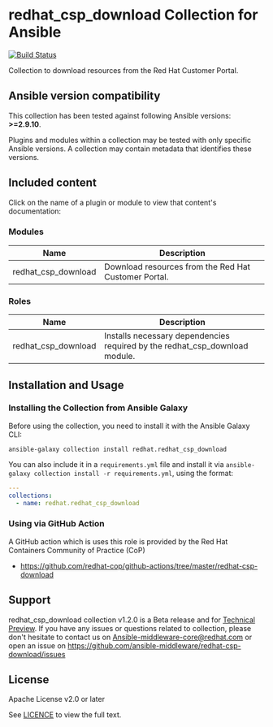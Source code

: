 # redhat_csp_download Collection for Ansible

[![Build Status](https://github.com/ansible-middleware/redhat-csp-download/workflows/CI/badge.svg?branch=main)](https://github.com/ansible-middleware/redhat-csp-download/actions?workflow=CI)

Collection to download resources from the Red Hat Customer Portal.

<!--start requires_ansible-->
## Ansible version compatibility

This collection has been tested against following Ansible versions: **>=2.9.10**.

Plugins and modules within a collection may be tested with only specific Ansible versions. A collection may contain metadata that identifies these versions.
<!--end requires_ansible-->

## Included content

Click on the name of a plugin or module to view that content's documentation:

### Modules
Name | Description
--- | ---
redhat_csp_download|Download resources from the Red Hat Customer Portal.

### Roles
Name | Description
--- | ---
redhat_csp_download|Installs necessary dependencies required by the redhat_csp_download module.

## Installation and Usage

### Installing the Collection from Ansible Galaxy

Before using the collection, you need to install it with the Ansible Galaxy CLI:

    ansible-galaxy collection install redhat.redhat_csp_download

You can also include it in a `requirements.yml` file and install it via `ansible-galaxy collection install -r requirements.yml`, using the format:

```yaml
---
collections:
  - name: redhat.redhat_csp_download
```
### Using via GitHub Action
A GitHub action which is uses this role is provided by the Red Hat Containers Community of Practice (CoP)
- https://github.com/redhat-cop/github-actions/tree/master/redhat-csp-download

## Support

redhat_csp_download collection v1.2.0 is a Beta release and for [Technical Preview](https://access.redhat.com/support/offerings/techpreview). If you have any issues or questions related to collection, please don't hesitate to contact us on <Ansible-middleware-core@redhat.com> or open an issue on https://github.com/ansible-middleware/redhat-csp-download/issues

## License

Apache License v2.0 or later

See [LICENCE](LICENSE) to view the full text.


